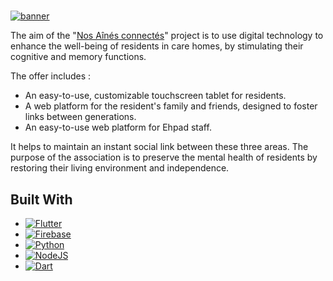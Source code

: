 #

[![banner](/assets/Img/NAC%20Banner.png)](https://www.nosainesconnectes.fr/)

The aim of the "[Nos Aînés connectés](https://www.nosainesconnectes.fr/)" project is to use digital technology to enhance the well-being of residents in care homes, by stimulating their cognitive and memory functions.

The offer includes :

- An easy-to-use, customizable touchscreen tablet for residents.
- A web platform for the resident's family and friends, designed to foster links between generations.
- An easy-to-use web platform for Ehpad staff.

It helps to maintain an instant social link between these three areas.
The purpose of the association is to preserve the mental health of residents by restoring their living environment and independence.

## Built With

- [![Flutter](https://img.shields.io/badge/Flutter-%2302569B.svg?style=for-the-badge&logo=Flutter&logoColor=white)](https://flutter.dev/)
- [![Firebase](https://img.shields.io/badge/Firebase-039BE5?style=for-the-badge&logo=Firebase&logoColor=white)](https://firebase.google.com/)
- [![Python](https://img.shields.io/badge/python-3670A0?style=for-the-badge&logo=python&logoColor=ffdd54)](https://www.python.org/)
- [![NodeJS](https://img.shields.io/badge/node.js-6DA55F?style=for-the-badge&logo=node.js&logoColor=white)](https://nodejs.org/en/about)
- [![Dart](https://img.shields.io/badge/dart-%230175C2.svg?style=for-the-badge&logo=dart&logoColor=white)](https://dart.dev/)
